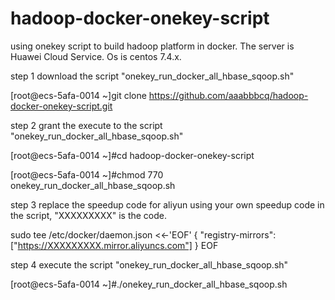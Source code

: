 # hadoop-docker-onekey-script
using onekey script to build hadoop platform in docker. The server is Huawei Cloud Service. Os is centos 7.4.x.

step 1 download the script "onekey_run_docker_all_hbase_sqoop.sh"

[root@ecs-5afa-0014 ~]git clone https://github.com/aaabbbcq/hadoop-docker-onekey-script.git

step 2 grant the execute to the script "onekey_run_docker_all_hbase_sqoop.sh"

[root@ecs-5afa-0014 ~]#cd hadoop-docker-onekey-script

[root@ecs-5afa-0014 ~]#chmod 770 onekey_run_docker_all_hbase_sqoop.sh

step 3 replace the speedup code for aliyun using your own speedup code in the script, "XXXXXXXXX" is the code.

sudo tee /etc/docker/daemon.json <<-'EOF'
{
      "registry-mirrors": ["https://XXXXXXXXX.mirror.aliyuncs.com"]
}
EOF

step 4 execute the script "onekey_run_docker_all_hbase_sqoop.sh"

[root@ecs-5afa-0014 ~]#./onekey_run_docker_all_hbase_sqoop.sh
